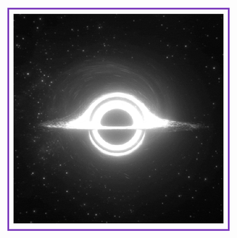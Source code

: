 <table align="center" style="border-collapse: collapse;">
  <tr>
    <td style="border: 4px solid #7F3FBF; padding: 10px;">
      <img src="https://github.com/Izaacapp/Izaacapp/blob/main/blackhole2.gif" width="100%">
    </td>
  </tr>
</table>
